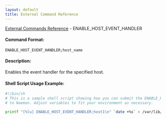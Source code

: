 ```yaml
---
layout: default
title: External Command Reference
---
```


<!--
************************************************
* AUTO GENERATED PAGE - USE ./update SCRIPT
************************************************
-->

<span class="glyphicon glyphicon-arrow-up"></span><a href="index.html"> External Commands Reference</a> - ENABLE_HOST_EVENT_HANDLER<br>


#### Command Format:

`ENABLE_HOST_EVENT_HANDLER;host_name`

#### Description:

Enables the event handler for the specified host.

#### Shell Script Usage Example:

```sh
#!/bin/sh
# This is a sample shell script showing how you can submit the ENABLE_HOST_EVENT_HANDLER command
# to Naemon. Adjust variables to fit your environment as necessary.

printf "[%lu] ENABLE_HOST_EVENT_HANDLER;host1\n" `date +%s` > /var/lib/naemon/naemon.cmd
```



